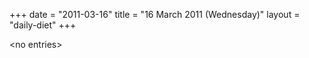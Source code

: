 +++
date = "2011-03-16"
title = "16 March 2011 (Wednesday)"
layout = "daily-diet"
+++

<p>&lt;no entries&gt;</p>
